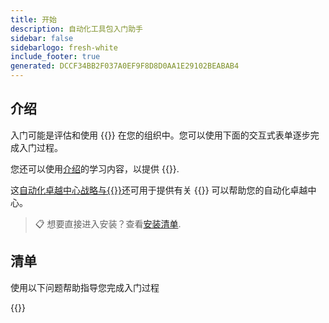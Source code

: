 ```yaml
---
title: 开始
description: 自动化工具包入门助手
sidebar: false
sidebarlogo: fresh-white
include_footer: true
generated: DCCF34BB2F037A0EF9F8D8D0AA1E29102BEABAB4
---
```


## 介绍

入门可能是评估和使用 {{<product-name>}} 在您的组织中。您可以使用下面的交互式表单逐步完成入门过程。

您还可以使用[介绍](https://learn.microsoft.com/power-automate/guidance/automation-kit/overview/introduction)的学习内容，以提供 {{<product-name>}}.

这[自动化卓越中心战略与{{<product-name>}}](https://learn.microsoft.com/power-automate/guidance/automation-kit/overview/automation-coe-strategy)还可用于提供有关 {{<product-name>}} 可以帮助您的自动化卓越中心。

> 📋 想要直接进入安装？查看[安装清单](/zh-hans/get-started/install-checklist).

## 清单

使用以下问题帮助指导您完成入门过程

{{<questions name="checklist.json" completed="Thank you for your getting started feedback" showNavigationButtons=false >}}
